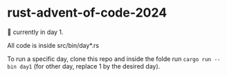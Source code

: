 # rust-advent-of-code-2024

🚧 currently in day 1.

All code is inside src/bin/day*.rs

To run a specific day, clone this repo and inside the folde run ```cargo run --bin day1``` (for other day, replace 1 by the desired day).
